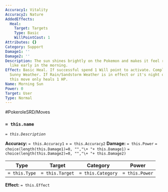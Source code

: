 ```yaml
---
Accuracy1: Vitality
Accuracy2: Nature
AddedEffects:
  Heal:
    Target: Targets
    Type: Basic
    WillPointCost: 1
Attributes: {}
Category: Support
Damage1: ''
Damage2: ''
Description: The sun shines brightly on the Pokemon and makes it feel rejuvenated
  like early in the morning.
Effect: Basic Heal. If successful spend 1 Will point to activate. Complete Heal during
  Sunny Weather. If Rain/Sandstorm Weather is in effect or it's night or you are indoors/underground
  this move only heals 1 HP.
Name: Morning Sun
Power: 0
Target: User
Type: Normal
---
```


#PokeroleSRD/Moves

### `= this.name`
*`= this.Description`*

**Accuracy:** `= this.Accuracy1` + `= this.Accuracy2`
**Damage:** `= this.Power` `= choice(length(this.Damage1)=0, "","\+ "+ this.Damage1)` `= choice(length(this.Damage2)=0, "","\+ "+ this.Damage2)`

| Type          | Target          | Category          | Power          |
| ------------- | --------------- | ----------------  | -------------- |
| `= this.Type` | `= this.Target` | `= this.Category` | `= this.Power` | 

**Effect:** `= this.Effect`